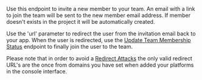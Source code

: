 Use this endpoint to invite a new member to your team. An email with a link to join the team will be sent to the new member email address. If member doesn't exists in the project it will be automatically created.

Use the 'url' parameter to redirect the user from the invitation email back to your app. When the user is redirected, use the [Update Team Membership Status](/docs/teams#updateTeamMembershipStatus) endpoint to finally join the user to the team.

Please note that in order to avoid a [Redirect Attacks](https://github.com/OWASP/CheatSheetSeries/blob/master/cheatsheets/Unvalidated_Redirects_and_Forwards_Cheat_Sheet.md) the only valid redirect URL's are the once from domains you have set when added your platforms in the console interface.